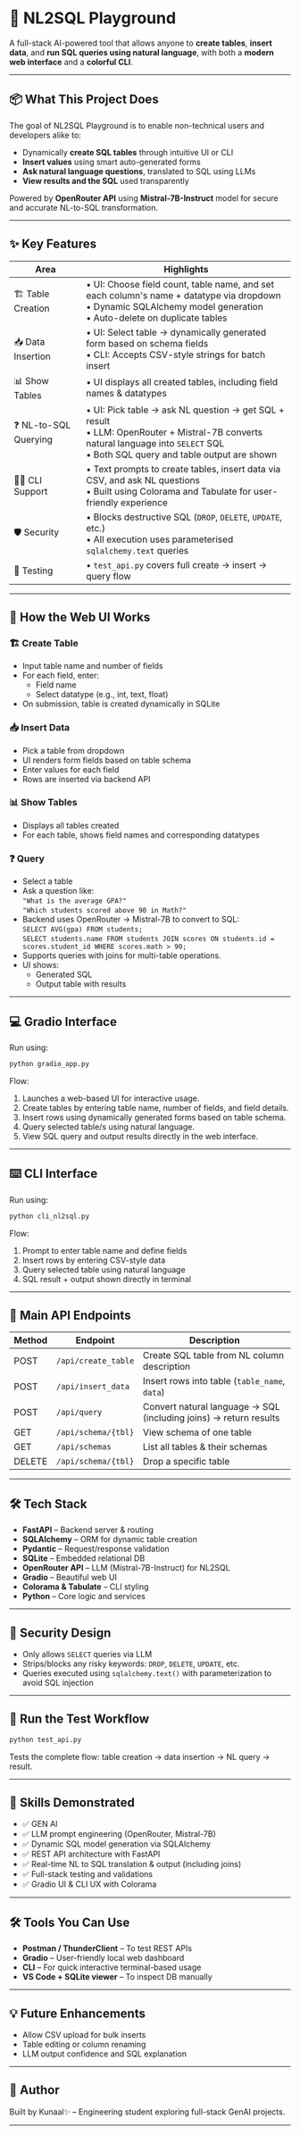 
# 🚀 NL2SQL Playground

A full-stack AI-powered tool that allows anyone to **create tables**, **insert data**, and **run SQL queries using natural language**, with both a **modern web interface** and a **colorful CLI**.

---

## 📦 What This Project Does

The goal of NL2SQL Playground is to enable non-technical users and developers alike to:
- Dynamically **create SQL tables** through intuitive UI or CLI
- **Insert values** using smart auto-generated forms
- **Ask natural language questions**, translated to SQL using LLMs
- **View results and the SQL** used transparently

Powered by **OpenRouter API** using **Mistral-7B-Instruct** model for secure and accurate NL-to-SQL transformation.

---

## ✨ Key Features

| Area | Highlights |
|------|------------|
| 🏗 Table Creation | • UI: Choose field count, table name, and set each column's name + datatype via dropdown<br>• Dynamic SQLAlchemy model generation<br>• Auto-delete on duplicate tables |
| 📥 Data Insertion | • UI: Select table → dynamically generated form based on schema fields<br>• CLI: Accepts CSV-style strings for batch insert |
| 📊 Show Tables | • UI displays all created tables, including field names & datatypes |
| ❓ NL-to-SQL Querying | • UI: Pick table → ask NL question → get SQL + result<br>• LLM: OpenRouter + Mistral-7B converts natural language into `SELECT` SQL<br>• Both SQL query and table output are shown |
| 🧑‍💻 CLI Support | • Text prompts to create tables, insert data via CSV, and ask NL questions<br>• Built using Colorama and Tabulate for user-friendly experience |
| 🛡 Security | • Blocks destructive SQL (`DROP`, `DELETE`, `UPDATE`, etc.)<br>• All execution uses parameterised `sqlalchemy.text` queries |
| 🧪 Testing | • `test_api.py` covers full create → insert → query flow |

---

## 🧠 How the Web UI Works

### 🏗 Create Table
- Input table name and number of fields
- For each field, enter:
  - Field name
  - Select datatype (e.g., int, text, float)
- On submission, table is created dynamically in SQLite

### 📥 Insert Data
- Pick a table from dropdown
- UI renders form fields based on table schema
- Enter values for each field
- Rows are inserted via backend API

### 📊 Show Tables
- Displays all tables created
- For each table, shows field names and corresponding datatypes

### ❓ Query
- Select a table
- Ask a question like:  
  `"What is the average GPA?"`  
  `"Which students scored above 90 in Math?"`  
- Backend uses OpenRouter → Mistral-7B to convert to SQL:  
  `SELECT AVG(gpa) FROM students;`  
  `SELECT students.name FROM students JOIN scores ON students.id = scores.student_id WHERE scores.math > 90;`
- Supports queries with joins for multi-table operations.
- UI shows:
  - Generated SQL
  - Output table with results

---

## 💻 Gradio Interface

Run using:

```bash
python gradio_app.py
```

Flow:

1. Launches a web-based UI for interactive usage.
2. Create tables by entering table name, number of fields, and field details.
3. Insert rows using dynamically generated forms based on table schema.
4. Query selected table/s using natural language.
5. View SQL query and output results directly in the web interface.

---

## ⌨️ CLI Interface

Run using:

```bash
python cli_nl2sql.py
```

Flow:

1. Prompt to enter table name and define fields
2. Insert rows by entering CSV-style data
3. Query selected table using natural language
4. SQL result + output shown directly in terminal

---

## 🔌 Main API Endpoints

| Method | Endpoint | Description |
|--------|----------|-------------|
| POST   | `/api/create_table` | Create SQL table from NL column description |
| POST   | `/api/insert_data`  | Insert rows into table (`table_name`, `data`) |
| POST   | `/api/query`        | Convert natural language → SQL (including joins) → return results |
| GET    | `/api/schema/{tbl}` | View schema of one table |
| GET    | `/api/schemas`      | List all tables & their schemas |
| DELETE | `/api/schema/{tbl}` | Drop a specific table |

---

## 🛠 Tech Stack

- **FastAPI** – Backend server & routing
- **SQLAlchemy** – ORM for dynamic table creation
- **Pydantic** – Request/response validation
- **SQLite** – Embedded relational DB
- **OpenRouter API** – LLM (Mistral-7B-Instruct) for NL2SQL
- **Gradio** – Beautiful web UI
- **Colorama & Tabulate** – CLI styling
- **Python** – Core logic and services

---

## 🔐 Security Design

- Only allows `SELECT` queries via LLM
- Strips/blocks any risky keywords: `DROP`, `DELETE`, `UPDATE`, etc.
- Queries executed using `sqlalchemy.text()` with parameterization to avoid SQL injection

---

## 🧪 Run the Test Workflow

```bash
python test_api.py
```

Tests the complete flow: table creation → data insertion → NL query → result.

---



## 📝 Skills Demonstrated

- ✅ GEN AI
- ✅ LLM prompt engineering (OpenRouter, Mistral-7B)
- ✅ Dynamic SQL model generation via SQLAlchemy
- ✅ REST API architecture with FastAPI
- ✅ Real-time NL to SQL translation & output (including joins)
- ✅ Full-stack testing and validations
- ✅ Gradio UI & CLI UX with Colorama

---

## 🛠 Tools You Can Use

- **Postman / ThunderClient** – To test REST APIs
- **Gradio** – User-friendly local web dashboard
- **CLI** – For quick interactive terminal-based usage
- **VS Code + SQLite viewer** – To inspect DB manually

---

## 💡 Future Enhancements

- Allow CSV upload for bulk inserts
- Table editing or column renaming
- LLM output confidence and SQL explanation

---

## 👤 Author

Built by Kunaal✨ – Engineering student exploring full-stack GenAI projects.

---
